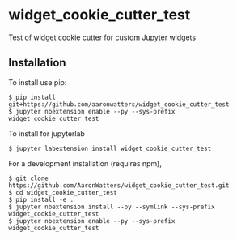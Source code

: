 widget_cookie_cutter_test
===============================

Test of widget cookie cutter for custom Jupyter widgets

Installation
------------

To install use pip:

    $ pip install git+https://github.com/aaronwatters/widget_cookie_cutter_test
    $ jupyter nbextension enable --py --sys-prefix widget_cookie_cutter_test


To install for jupyterlab

    $ jupyter labextension install widget_cookie_cutter_test

For a development installation (requires npm),

    $ git clone https://github.com/AaronWatters/widget_cookie_cutter_test.git
    $ cd widget_cookie_cutter_test
    $ pip install -e .
    $ jupyter nbextension install --py --symlink --sys-prefix widget_cookie_cutter_test
    $ jupyter nbextension enable --py --sys-prefix widget_cookie_cutter_test
